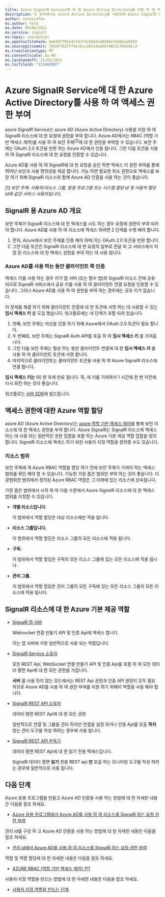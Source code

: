 ```yaml
---
title: Azure SignalR Service에 대 한 Azure Active Directory를 사용 하 여 액세스 권한 부여
description: 이 문서에서는 Azure Active Directory를 사용하여 Azure SignalR Service 리소스에 대한 액세스 권한을 부여하는 방법을 설명합니다.
author: terencefan
ms.author: tefa
ms.date: 09/06/2021
ms.service: signalr
ms.topic: conceptual
ms.openlocfilehash: 0e644f792e47243f3c6924cd8546efb5661a9193
ms.sourcegitcommit: 702df701fff4ec6cc39134aa607d023c766adec3
ms.translationtype: MT
ms.contentlocale: ko-KR
ms.lasthandoff: 11/03/2021
ms.locfileid: "131482907"
---
```

# <a name="authorize-access-with-azure-active-directory-for-azure-signalr-service"></a>Azure SignalR Service에 대 한 Azure Active Directory를 사용 하 여 액세스 권한 부여

azure SignalR Service는 azure AD (Azure Active Directory) 사용을 지원 하 여 SignalR 리소스에 대 한 요청에 권한을 부여 합니다. Azure AD에서는 RBAC (역할 기반 액세스 제어)를 사용 하 여 보안 주체<sup>[<a href="#security-principal">1</a>]</sup>에 대 한 권한을 부여할 수 있습니다. 보안 주체는 OAuth 2.0 토큰을 반환 하는 Azure AD에서 인증 됩니다. 그런 다음 토큰을 사용 하 여 SignalR 리소스에 대 한 요청을 인증할 수 있습니다.

Azure AD를 사용 하 여 SignalR에 대 한 요청을 승인 하면 액세스 키 권한 부여를 통해 뛰어난 보안과 사용 편의성을 제공 합니다. 가능 하면 필요한 최소 권한으로 액세스를 보장 하기 위해 SignalR 리소스와 함께 Azure AD 인증을 사용 하는 것이 좋습니다.

<a id="security-principal"></a>
 *[1] 보안 주체: 사용자/리소스 그룹, 응용 프로그램 또는 시스템 할당 id 및 사용자 할당 id와 같은 서비스 사용자입니다.*

## <a name="overview-of-azure-ad-for-signalr"></a>SignalR 용 Azure AD 개요

보안 주체가 SignalR 리소스에 대 한 액세스를 시도 하는 경우 요청에 권한이 부여 되어야 합니다. Azure AD를 사용 하 여 리소스에 액세스 하려면 2 단계를 수행 해야 합니다. 

1. 먼저, Azure에서 보안 주체를 인증 해야 하며,이는 OAuth 2.0 토큰을 반환 합니다. 
2. 그런 다음 토큰은 SignalR 리소스에 대 한 요청의 일부로 전달 되 고 서비스에서 지정 된 리소스에 대 한 액세스 권한을 부여 하는 데 사용 됩니다.

### <a name="client-side-authentication-while-using-azure-ad"></a>Azure AD를 사용 하는 동안 클라이언트 쪽 인증

액세스 키를 사용 하는 경우 키가 앱 서버 (또는 함수 앱)와 SignalR 리소스 간에 공유 되므로 SignalR 서비스에서 공유 키를 사용 하 여 클라이언트 연결 요청을 인증할 수 있습니다. 그러나 Azure AD를 사용 하 여 권한을 부여 하는 경우에는 공유 키가 없습니다. 

이 문제를 해결 하기 위해 클라이언트 연결에 대 한 토큰에 서명 하는 데 사용할 수 있는 **임시 액세스 키** 를 도입 했습니다. 워크플로에는 네 단계가 포함 되어 있습니다.

1. 첫째, 보안 주체는 자신을 인증 하기 위해 Azure에서 OAuth 2.0 토큰이 필요 합니다.
2. 두 번째로, 보안 주체는 SignalR Auth API를 호출 하 여 **임시 액세스 키** 를 가져옵니다.
3. 그런 다음 보안 주체는 협상 하는 동안 클라이언트 연결에 대 한 **임시 액세스 키** 를 사용 하 여 클라이언트 토큰에 서명 합니다.
4. 마지막으로 클라이언트는 클라이언트 토큰을 사용 하 여 Azure SignalR 리소스에 연결 합니다.

**임시 액세스 키는** 90 분 후에 만료 됩니다. 즉, 새 키를 가져와서 1 시간에 한 번 이전에 다시 회전 하는 것이 좋습니다. 

워크플로는 [서버 SDK](https://github.com/Azure/azure-signalr)에 빌드됩니다.

## <a name="assign-azure-roles-for-access-rights"></a>액세스 권한에 대한 Azure 역할 할당

azure AD (Azure Active Directory)는 [azure 역할 기반 액세스 제어](../role-based-access-control/overview.md)를 통해 보안 리소스에 대 한 액세스 권한을 부여 합니다. Azure SignalR는 SignalR 리소스에 액세스 하는 데 사용 되는 일반적인 권한 집합을 포함 하는 Azure 기본 제공 역할 집합을 정의 합니다. SignalR 리소스에 액세스 하기 위한 사용자 지정 역할을 정의할 수도 있습니다.

### <a name="resource-scope"></a>리소스 범위

보안 주체에 게 Azure RBAC 역할을 할당 하기 전에 보안 주체가 가져야 하는 액세스 범위를 확인 해야 할 수 있습니다. 가능한 가장 좁은 범위만 부여 하는 것이 좋습니다. 더 광범위한 범위에서 정의된 Azure RBAC 역할은 그 아래에 있는 리소스에 상속됩니다.

가장 좁은 범위에서 시작 하 여 다음 수준에서 Azure SignalR 리소스에 대 한 액세스 범위를 지정할 수 있습니다.

- **개별 리소스입니다.** 

  이 범위에서 역할 할당은 대상 리소스에만 적용 됩니다.

- **리소스 그룹입니다.** 

  이 범위에서 역할 할당은 리소스 그룹의 모든 리소스에 적용 됩니다.

- **구독.**

  이 범위에서 역할 할당은 구독의 모든 리소스 그룹에 있는 모든 리소스에 적용 됩니다.

- **관리 그룹.** 
  
  이 범위에서 역할 할당은 관리 그룹의 모든 구독에 있는 모든 리소스 그룹의 모든 리소스에 적용 됩니다.

## <a name="azure-built-in-roles-for-signalr-resources"></a>SignalR 리소스에 대 한 Azure 기본 제공 역할

- [SignalR 앱 서버](../role-based-access-control/built-in-roles.md#signalr-app-server-preview)

    Websocket 연결 만들기 API 및 인증 Api에 액세스 합니다.
    
    이는 앱 서버에 가장 일반적으로 사용 되는 역할입니다.

- [SignalR Service 소유자](../role-based-access-control/built-in-roles.md#signalr-service-owner)

    모든 REST Api, WebSocket 연결 만들기 API 및 인증 Api를 포함 하 여 모든 데이터 평면 Api에 대 한 모든 권한을 가집니다.

    **서버** 를 사용 하지 않는 모드에서는 REST Api 권한과 인증 API 권한이 모두 필요 하므로 Azure AD를 사용 하 여 권한 부여를 지원 하기 위해이 역할을 사용 해야 합니다.

- [SignalR REST API 소유자](../role-based-access-control/built-in-roles.md#signalr-rest-api-owner)

    데이터 평면 REST Api에 대 한 모든 권한

    일반적으로 연결 및 그룹을 관리 하지만 연결을 설정 하거나 인증 Api를 호출 **하지** 않는 관리 도구를 작성 하려는 경우에 사용 됩니다.

- [SignalR REST API 판독기](../role-based-access-control/built-in-roles.md#signalr-rest-api-reader)

    데이터 평면 REST Api에 대 한 읽기 전용 액세스입니다.

    SignalR 데이터 평면 **읽기** 전용 REST api **만** 호출 하는 모니터링 도구를 작성 하려는 경우에 일반적으로 사용 됩니다.

## <a name="next-steps"></a>다음 단계

Azure 응용 프로그램을 만들고 Azure AD 인증을 사용 하는 방법에 대 한 자세한 내용은 다음을 참조 하세요.
- [Azure 응용 프로그램에서 Azure AD를 사용 하 여 리소스를 SignalR 하는 요청 권한 부여](signalr-howto-authorize-application.md)

관리 id를 구성 하 고 Azure AD 인증을 사용 하는 방법에 대 한 자세한 내용은 다음을 참조 하세요.
- [관리 id에서 Azure AD를 사용 하 여 리소스를 SignalR 하는 요청 권한 부여](signalr-howto-authorize-managed-identity.md)

역할 및 역할 할당에 대 한 자세한 내용은 다음을 참조 하세요. 
- [AZURE RBAC (역할 기반 액세스 제어) 란?](../role-based-access-control/overview.md)

사용자 지정 역할을 만드는 방법에 대 한 자세한 내용은 다음을 참조 하세요. 
- [사용자 지정 역할을 만드는 단계](../role-based-access-control/custom-roles.md#steps-to-create-a-custom-role)